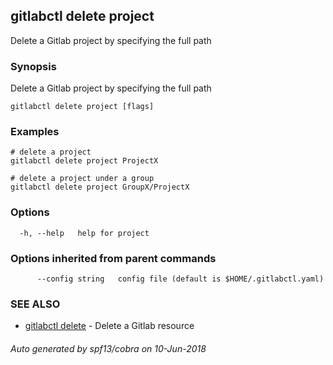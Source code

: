 ## gitlabctl delete project

Delete a Gitlab project by specifying the full path

### Synopsis

Delete a Gitlab project by specifying the full path

```
gitlabctl delete project [flags]
```

### Examples

```
# delete a project
gitlabctl delete project ProjectX

# delete a project under a group
gitlabctl delete project GroupX/ProjectX
```

### Options

```
  -h, --help   help for project
```

### Options inherited from parent commands

```
      --config string   config file (default is $HOME/.gitlabctl.yaml)
```

### SEE ALSO

* [gitlabctl delete](gitlabctl_delete.md)	 - Delete a Gitlab resource

###### Auto generated by spf13/cobra on 10-Jun-2018
